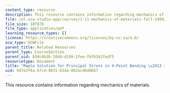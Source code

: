 ```yaml
---
content_type: resource
description: This resource contains information regarding mechanics of materials.
file: /ol-ocw-studio-app/courses/3-11-mechanics-of-materials-fall-1999/947e2f6ab7cd983183da882acd6d06b7_MIT3_11F99_ex47.pdf
file_size: 107878
file_type: application/pdf
learning_resource_types: []
license: https://creativecommons.org/licenses/by-nc-sa/4.0/
ocw_type: OCWFile
parent_title: Related Resources
parent_type: CourseSection
parent_uid: b34c4b3b-20d4-d199-1fee-fbf63b1fedf5
resourcetype: Document
title: "Maple Solution for Principal Stress in 4-Point Bending \u2013 3.11 Fall 1999"
uid: 947e2f6a-b7cd-9831-83da-882acd6d06b7
---
```

This resource contains information regarding mechanics of materials.